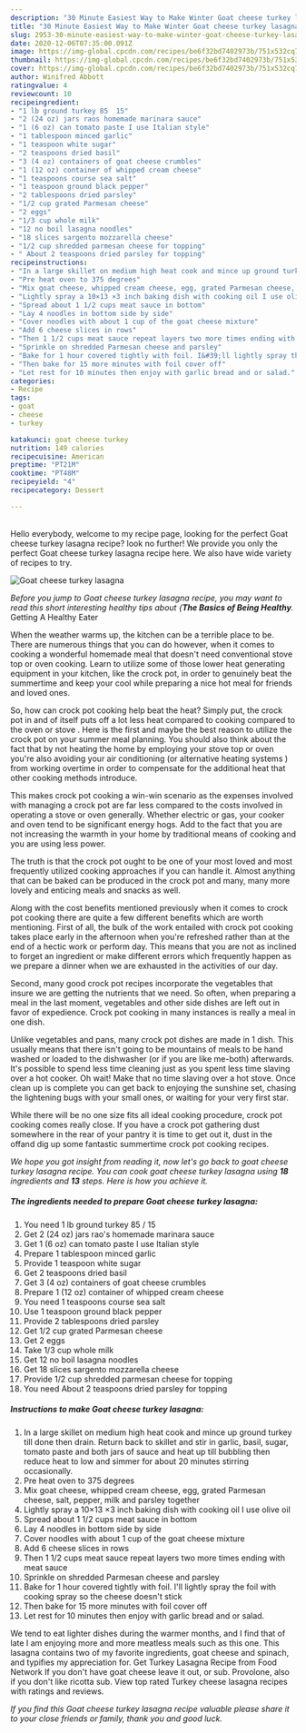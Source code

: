 ```yaml
---
description: "30 Minute Easiest Way to Make Winter Goat cheese turkey lasagna"
title: "30 Minute Easiest Way to Make Winter Goat cheese turkey lasagna"
slug: 2953-30-minute-easiest-way-to-make-winter-goat-cheese-turkey-lasagna
date: 2020-12-06T07:35:00.091Z
image: https://img-global.cpcdn.com/recipes/be6f32bd7402973b/751x532cq70/goat-cheese-turkey-lasagna-recipe-main-photo.jpg
thumbnail: https://img-global.cpcdn.com/recipes/be6f32bd7402973b/751x532cq70/goat-cheese-turkey-lasagna-recipe-main-photo.jpg
cover: https://img-global.cpcdn.com/recipes/be6f32bd7402973b/751x532cq70/goat-cheese-turkey-lasagna-recipe-main-photo.jpg
author: Winifred Abbott
ratingvalue: 4
reviewcount: 10
recipeingredient:
- "1 lb ground turkey 85  15"
- "2 (24 oz) jars raos homemade marinara sauce"
- "1 (6 oz) can tomato paste I use Italian style"
- "1 tablespoon minced garlic"
- "1 teaspoon white sugar"
- "2 teaspoons dried basil"
- "3 (4 oz) containers of goat cheese crumbles"
- "1 (12 oz) container of whipped cream cheese"
- "1 teaspoons course sea salt"
- "1 teaspoon ground black pepper"
- "2 tablespoons dried parsley"
- "1/2 cup grated Parmesan cheese"
- "2 eggs"
- "1/3 cup whole milk"
- "12 no boil lasagna noodles"
- "18 slices sargento mozzarella cheese"
- "1/2 cup shredded parmesan cheese for topping"
- " About 2 teaspoons dried parsley for topping"
recipeinstructions:
- "In a large skillet on medium high heat cook and mince up ground turkey till done then drain. Return back to skillet and stir in garlic, basil, sugar, tomato paste and both jars of sauce and heat up till bubbling then reduce heat to low and simmer for about 20 minutes stirring occasionally."
- "Pre heat oven to 375 degrees"
- "Mix goat cheese, whipped cream cheese, egg, grated Parmesan cheese, salt, pepper, milk and parsley together"
- "Lightly spray a 10×13 ×3 inch baking dish with cooking oil I use olive oil"
- "Spread about 1 1/2 cups meat sauce in bottom"
- "Lay 4 noodles in bottom side by side"
- "Cover noodles with about 1 cup of the goat cheese mixture"
- "Add 6 cheese slices in rows"
- "Then 1 1/2 cups meat sauce repeat layers two more times ending with meat sauce"
- "Sprinkle on shredded Parmesan cheese and parsley"
- "Bake for 1 hour covered tightly with foil. I&#39;ll lightly spray the foil with cooking spray so the cheese doesn&#39;t stick"
- "Then bake for 15 more minutes with foil cover off"
- "Let rest for 10 minutes then enjoy with garlic bread and or salad."
categories:
- Recipe
tags:
- goat
- cheese
- turkey

katakunci: goat cheese turkey 
nutrition: 149 calories
recipecuisine: American
preptime: "PT21M"
cooktime: "PT48M"
recipeyield: "4"
recipecategory: Dessert

---
```

<br>
Hello everybody, welcome to my recipe page, looking for the perfect Goat cheese turkey lasagna recipe? look no further! We provide you only the perfect Goat cheese turkey lasagna recipe here. We also have wide variety of recipes to try.
<br>


![Goat cheese turkey lasagna](https://img-global.cpcdn.com/recipes/be6f32bd7402973b/751x532cq70/goat-cheese-turkey-lasagna-recipe-main-photo.jpg)

<i>Before you jump to Goat cheese turkey lasagna recipe, you may want to read this short interesting healthy tips about {<strong>The Basics of Being Healthy</strong>.</i>
Getting A Healthy Eater


When the weather warms up, the kitchen can be a terrible place to be. There are numerous things that you can do however, when it comes to cooking a wonderful homemade meal that doesn't need conventional stove top or oven cooking. Learn to utilize some of those lower heat generating equipment in your kitchen, like the crock pot, in order to genuinely beat the summertime and keep your cool while preparing a nice hot meal for friends and loved ones.

So, how can crock pot cooking help beat the heat? Simply put, the crock pot in and of itself puts off a lot less heat compared to cooking compared to the oven or stove . Here is the first and maybe the best reason to utilize the crock pot on your summer meal planning. You should also think about the fact that by not heating the home by employing your stove top or oven you're also avoiding your air conditioning (or alternative heating systems ) from working overtime in order to compensate for the additional heat that other cooking methods introduce.

This makes crock pot cooking a win-win scenario as the expenses involved with managing a crock pot are far less compared to the costs involved in operating a stove or oven generally. Whether electric or gas, your cooker and oven tend to be significant energy hogs. Add to the fact that you are not increasing the warmth in your home by traditional means of cooking and you are using less power.

 The truth is that the crock pot ought to be one of your most loved and most frequently utilized cooking approaches if you can handle it.  Almost anything that can be baked can be produced in the crock pot and many, many more lovely and enticing meals and snacks as well.



Along with the cost benefits mentioned previously when it comes to crock pot cooking there are quite a few different benefits which are worth mentioning. First of all, the bulk of the work entailed with crock pot cooking takes place early in the afternoon when you're refreshed rather than at the end of a hectic work or perform day. This means that you are not as inclined to forget an ingredient or make different errors which frequently happen as we prepare a dinner when we are exhausted in the activities of our day.

Second, many good crock pot recipes incorporate the vegetables that insure we are getting the nutrients that we need. So often, when preparing a meal in the last moment, vegetables and other side dishes are left out in favor of expedience. Crock pot cooking in many instances is really a meal in one dish.

 Unlike vegetables and pans, many crock pot dishes are made in 1 dish. This usually means that there isn't going to be mountains of meals to be hand washed or loaded to the dishwasher (or if you are like me-both) afterwards. It's possible to spend less time cleaning just as you spent less time slaving over a hot cooker. Oh wait! Make that no time slaving over a hot stove. Once clean up is complete you can get back to enjoying the sunshine set, chasing the lightening bugs with your small ones, or waiting for your very first star.

While there will be no one size fits all ideal cooking procedure, crock pot cooking comes really close. If you have a crock pot gathering dust somewhere in the rear of your pantry it is time to get out it, dust in the offand dig up some fantastic summertime crock pot cooking recipes.


<i>We hope you got insight from reading it, now let's go back to goat cheese turkey lasagna recipe. You can cook goat cheese turkey lasagna using <strong>18</strong> ingredients and <strong>13</strong> steps. Here is how you achieve it.
</i>

##### The ingredients needed to prepare Goat cheese turkey lasagna:

1. You need 1 lb ground turkey 85 / 15
1. Get 2 (24 oz) jars rao&#39;s homemade marinara sauce
1. Get 1 (6 oz) can tomato paste I use Italian style
1. Prepare 1 tablespoon minced garlic
1. Provide 1 teaspoon white sugar
1. Get 2 teaspoons dried basil
1. Get 3 (4 oz) containers of goat cheese crumbles
1. Prepare 1 (12 oz) container of whipped cream cheese
1. You need 1 teaspoons course sea salt
1. Use 1 teaspoon ground black pepper
1. Provide 2 tablespoons dried parsley
1. Get 1/2 cup grated Parmesan cheese
1. Get 2 eggs
1. Take 1/3 cup whole milk
1. Get 12 no boil lasagna noodles
1. Get 18 slices sargento mozzarella cheese
1. Provide 1/2 cup shredded parmesan cheese for topping
1. You need  About 2 teaspoons dried parsley for topping


##### Instructions to make Goat cheese turkey lasagna:

1. In a large skillet on medium high heat cook and mince up ground turkey till done then drain. Return back to skillet and stir in garlic, basil, sugar, tomato paste and both jars of sauce and heat up till bubbling then reduce heat to low and simmer for about 20 minutes stirring occasionally.
1. Pre heat oven to 375 degrees
1. Mix goat cheese, whipped cream cheese, egg, grated Parmesan cheese, salt, pepper, milk and parsley together
1. Lightly spray a 10×13 ×3 inch baking dish with cooking oil I use olive oil
1. Spread about 1 1/2 cups meat sauce in bottom
1. Lay 4 noodles in bottom side by side
1. Cover noodles with about 1 cup of the goat cheese mixture
1. Add 6 cheese slices in rows
1. Then 1 1/2 cups meat sauce repeat layers two more times ending with meat sauce
1. Sprinkle on shredded Parmesan cheese and parsley
1. Bake for 1 hour covered tightly with foil. I&#39;ll lightly spray the foil with cooking spray so the cheese doesn&#39;t stick
1. Then bake for 15 more minutes with foil cover off
1. Let rest for 10 minutes then enjoy with garlic bread and or salad.


We tend to eat lighter dishes during the warmer months, and I find that of late I am enjoying more and more meatless meals such as this one. This lasagna contains two of my favorite ingredients, goat cheese and spinach, and typifies my appreciation for. Get Turkey Lasagna Recipe from Food Network If you don&#39;t have goat cheese leave it out, or sub. Provolone, also if you don&#39;t like ricotta sub. View top rated Turkey cheese lasagna recipes with ratings and reviews. 

<i>If you find this Goat cheese turkey lasagna recipe valuable please share it to your close friends or family, thank you and good luck.</i>
